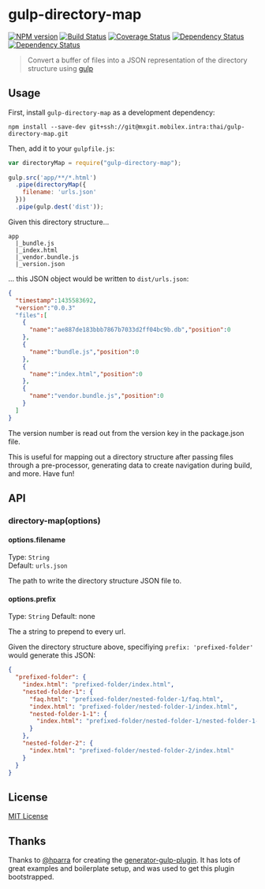 # gulp-directory-map
[![NPM version][npm-image]][npm-url] [![Build Status][travis-image]][travis-url]  [![Coverage Status][coveralls-image]][coveralls-url] [![Dependency Status][depstat-image]][depstat-url] [![Dependency Status][depstat-dev-image]][depstat-dev-url] 

> Convert a buffer of files into a JSON representation of the directory structure using [gulp](https://github.com/gulpjs/gulp)

## Usage

First, install `gulp-directory-map` as a development dependency:

```shell
npm install --save-dev git+ssh://git@mxgit.mobilex.intra:thai/gulp-directory-map.git
```

Then, add it to your `gulpfile.js`:

```javascript
var directoryMap = require("gulp-directory-map");
  
gulp.src('app/**/*.html')
  .pipe(directoryMap({
    filename: 'urls.json'
  }))
  .pipe(gulp.dest('dist'));

```

Given this directory structure...
```
app
  |_bundle.js
  |_index.html
  |_vendor.bundle.js
  |_version.json
```

... this JSON object would be written to `dist/urls.json`:

```json
{
  "timestamp":1435583692,
  "version":"0.0.3"
  "files":[
    {
      "name":"ae887de183bbb7867b7033d2ff04bc9b.db","position":0
    },
    {
      "name":"bundle.js","position":0
    },
    {
      "name":"index.html","position":0
    },
    {
      "name":"vendor.bundle.js","position":0
    }
  ]
}
```
The version number is read out from the version key in the package.json file.

This is useful for mapping out a directory structure after passing files through a pre-processor, generating data to create navigation during build, and more. Have fun!

## API

### directory-map(options)

#### options.filename
Type: `String`  
Default: `urls.json`

The path to write the directory structure JSON file to.

#### options.prefix
Type: `String`
Default: none

The a string to prepend to every url.

Given the directory structure above, specifiying `prefix: 'prefixed-folder'` would generate this JSON:

```json
{
  "prefixed-folder": {
    "index.html": "prefixed-folder/index.html",
    "nested-folder-1": {
      "faq.html": "prefixed-folder/nested-folder-1/faq.html",
      "index.html": "prefixed-folder/nested-folder-1/index.html",
      "nested-folder-1-1": {
        "index.html": "prefixed-folder/nested-folder-1/nested-folder-1-1/index.html"
      }
    },
    "nested-folder-2": {
      "index.html": "prefixed-folder/nested-folder-2/index.html"
    }
  }
}
```

## License

[MIT License](http://en.wikipedia.org/wiki/MIT_License)


## Thanks

Thanks to [@hparra](https://github.com/hparra) for creating the [generator-gulp-plugin](https://github.com/hparra/generator-gulp-plugin). It has lots of great examples and boilerplate setup, and was used to get this plugin bootstrapped.

[npm-url]: https://npmjs.org/package/gulp-directory-map
[npm-image]: https://badge.fury.io/js/gulp-directory-map.png

[travis-url]: http://travis-ci.org/masondesu/gulp-directory-map
[travis-image]: https://secure.travis-ci.org/masondesu/gulp-directory-map.png?branch=master

[coveralls-url]: https://coveralls.io/r/masondesu/gulp-directory-map
[coveralls-image]: https://coveralls.io/repos/masondesu/gulp-directory-map/badge.png

[depstat-url]: https://david-dm.org/masondesu/gulp-directory-map
[depstat-image]: https://david-dm.org/masondesu/gulp-directory-map.png
[depstat-dev-url]: https://david-dm.org/masondesu/gulp-directory-map#info=devDependencies
[depstat-dev-image]: https://david-dm.org/masondesu/gulp-directory-map/dev-status.png